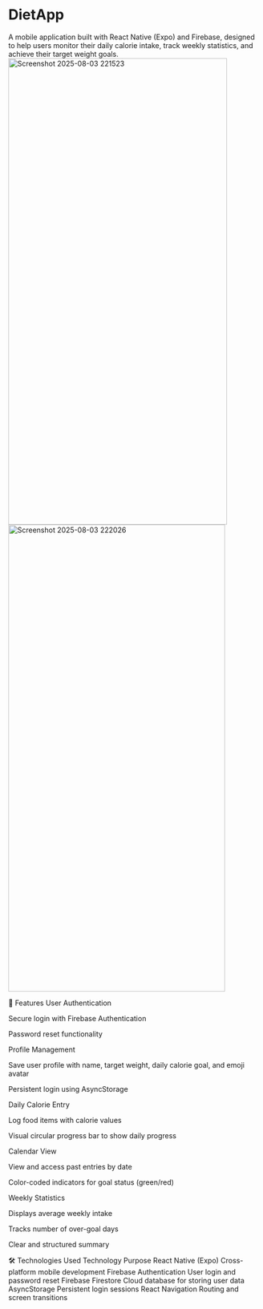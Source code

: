 # DietApp

A mobile application built with React Native (Expo) and Firebase, designed to help users monitor their daily calorie intake, track weekly statistics, and achieve their target weight goals.
<img width="436" height="931" alt="Screenshot 2025-08-03 221523" src="https://github.com/user-attachments/assets/b3634146-1e58-4149-b3d2-747f4ed3ffe3" />
<img width="432" height="932" alt="Screenshot 2025-08-03 222026" src="https://github.com/user-attachments/assets/2ee90fc2-a669-4eb3-acd3-21241fed715a" />

🚀 Features
User Authentication

Secure login with Firebase Authentication

Password reset functionality

Profile Management

Save user profile with name, target weight, daily calorie goal, and emoji avatar

Persistent login using AsyncStorage

Daily Calorie Entry

Log food items with calorie values

Visual circular progress bar to show daily progress

Calendar View

View and access past entries by date

Color-coded indicators for goal status (green/red)

Weekly Statistics

Displays average weekly intake

Tracks number of over-goal days

Clear and structured summary

🛠️ Technologies Used
Technology	Purpose
React Native (Expo)	Cross-platform mobile development
Firebase Authentication	User login and password reset
Firebase Firestore	Cloud database for storing user data
AsyncStorage	Persistent login sessions
React Navigation	Routing and screen transitions
